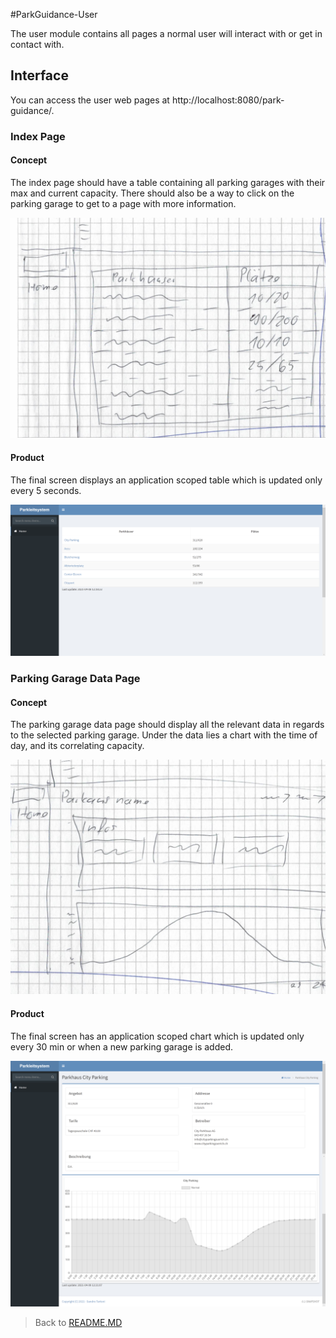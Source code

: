 #ParkGuidance-User

The user module contains all pages a normal user will interact with or get in contact with. 

## Interface

You can access the user web pages at http://localhost:8080/park-guidance/.

### Index Page

#### Concept

The index page should have a table containing all parking garages with their max and current capacity.
There should also be a way to click on the parking garage to get to a page with more information.

![Concept Images of index Screen](images/c-User-Index.png)

#### Product

The final screen displays an application scoped table which is updated only every 5 seconds. 

![Image showing index screen](images/f-User-Index.png)

### Parking Garage Data Page

#### Concept

The parking garage data page should display all the relevant data in regards to the selected parking garage.
Under the data lies a chart with the time of day, and its correlating capacity.

![Concept Images of Parking Garage Data Screen](images/c-User-GarageData.png)

#### Product

The final screen has an application scoped chart which is updated only every 30 min or when a new parking garage is added.

![Image showing Parking Garage Data screen](images/f-User-GarageData.png)

>Back to  [README.MD](../README.md)
